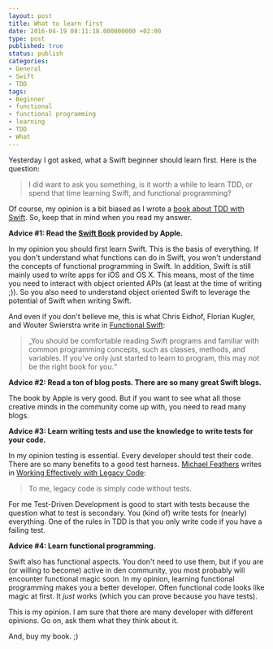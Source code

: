 ```yaml
---
layout: post
title: What to learn first
date: 2016-04-19 08:11:18.000000000 +02:00
type: post
published: true
status: publish
categories:
- General
- Swift
- TDD
tags:
- Beginner
- functional
- functional programming
- learning
- TDD
- What
---
```


Yesterday I got asked, what a Swift beginner should learn first. Here is
the question:

> I did want to ask you something, is it worth a while to learn TDD, or
> spend that time learning Swift, and functional programming?

Of course, my opinion is a bit biased as I wrote a [book about TDD with
Swift](http://swiftandpainless.com/book/). So, keep that in mind when
you read my answer.

**Advice \#1: Read the [Swift
Book](https://developer.apple.com/library/ios/documentation/Swift/Conceptual/Swift_Programming_Language/)
provided by Apple.**

In my opinion you should first learn Swift. This is the basis of
everything. If you don't understand what functions can do in Swift, you
won't understand the concepts of functional programming in Swift. In
addition, Swift is still mainly used to write apps for iOS and OS X.
This means, most of the time you need to interact with object oriented
APIs (at least at the time of writing ;)). So you also need to
understand object oriented Swift to leverage the potential of Swift when
writing Swift.

And even if you don't believe me, this is what Chris Eidhof, Florian
Kugler, and Wouter Swierstra write in [Functional
Swift](https://www.objc.io/books/functional-swift/):

> „You should be comfortable reading Swift programs and familiar with
> common programming concepts, such as classes, methods, and variables.
> If you’ve only just started to learn to program, this may not be the
> right book for you.“
<!--more-->

**Advice \#2: Read a ton of blog posts. There are so many great Swift
blogs.**

The book by Apple is very good. But if you want to see what all those
creative minds in the community come up with, you need to read many
blogs.

**Advice \#3: Learn writing tests and use the knowledge to write tests
for your code.**

In my opinion testing is essential. Every developer should test their
code. There are so many benefits to a good test harness. [Michael
Feathers](https://twitter.com/mfeathers) writes in [Working Effectively
with Legacy
Code](http://www.goodreads.com/book/show/44919.Working_Effectively_with_Legacy_Code?from_search=true):

> To me, legacy code is simply code without tests.

For me Test-Driven Development is good to start with tests because the
question what to test is secondary. You (kind of) write tests for
(nearly) everything. One of the rules in TDD is that you only write code
if you have a failing test.

**Advice \#4: Learn functional programming.**

Swift also has functional aspects. You don't need to use them, but if
you are (or willing to become) active in den community, you most
probably will encounter functional magic soon. In my opinion, learning
functional programming makes you a better developer. Often functional
code looks like magic at first. It *just* works (which you can prove
because you have tests).

This is my opinion. I am sure that there are many developer with
different opinions. Go on, ask them what they think about it.

And, buy my book. ;)

